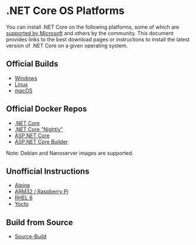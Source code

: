# .NET Core OS Platforms

You can install .NET Core on the following platforms, some of which are [supported by Microsoft](https://github.com/dotnet/core/blob/master/os-lifecycle-policy.md) and others by the community. This document provides links to the best download pages or instructions to install the latest version of .NET Core on a given operating system.

## Official Builds

* [Windows](https://github.com/dotnet/core/blob/master/release-notes/download-archives/2.0.3.md)
* [Linux](https://github.com/dotnet/core/blob/master/release-notes/download-archives/2.0.3.md)
* [macOS](https://github.com/dotnet/core/blob/master/release-notes/download-archives/2.0.3.md)

## Official Docker Repos

* [.NET Core](https://hub.docker.com/r/microsoft/dotnet/)
* [.NET Core "Nightly"](https://hub.docker.com/r/microsoft/dotnet-nightly/)
* [ASP.NET Core](https://hub.docker.com/r/microsoft/aspnetcore/)
* [ASP.NET Core Builder](https://hub.docker.com/r/microsoft/aspnetcore-builder/)

Note: Debian and Nanoserver images are supported.

## Unofficial Instructions 

* [Alpine](https://github.com/dotnet/announcements/issues/49)
* [ARM32 / Raspberry Pi](https://github.com/dotnet/core/blob/master/samples/RaspberryPiInstructions.md)
* [RHEL 6](https://github.com/dotnet/core/blob/master/Documentation/build-and-install-rhel6-prerequisites.md)
* [Yocto](https://github.com/dotnet/core/blob/master/samples/YoctoInstructions.md)

## Build from Source

* [Source-Build](https://github.com/dotnet/source-build)
